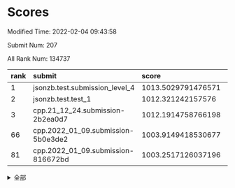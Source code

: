 # Scores

Modified Time: 2022-02-04 09:43:58

Submit Num: 207

All Rank Num: 134737

| rank |               submit               |       score        |       sigma        | pk_num |
| :--- | :--------------------------------- | :----------------- | :----------------- | :----- |
| 1    | jsonzb.test.submission_level_4     | 1013.5029791476571 | 0.7990317701886949 | 2604   |
| 2    | jsonzb.test.test_1                 | 1012.321242157576  | 0.7862728329510953 | 2601   |
| 3    | cpp.21_12_24.submission-2b2ea0d7   | 1012.1914758766198 | 0.7936454227745458 | 2604   |
| 66   | cpp.2022_01_09.submission-5b0e3de2 | 1003.9149418530677 | 0.7092463060691558 | 2606   |
| 81   | cpp.2022_01_09.submission-816672bd | 1003.2517126037196 | 0.7117108575749568 | 2604   |


<details>
<summary>全部</summary>

| rank |                 submit                 |       score        |       sigma        | pk_num |
| :--- | :------------------------------------- | :----------------- | :----------------- | :----- |
| 1    | jsonzb.test.submission_level_4         | 1013.5029791476571 | 0.7990317701886949 | 2604   |
| 2    | jsonzb.test.test_1                     | 1012.321242157576  | 0.7862728329510953 | 2601   |
| 3    | cpp.21_12_24.submission-2b2ea0d7       | 1012.1914758766198 | 0.7936454227745458 | 2604   |
| 4    | gobigger.level_3.submission_level_3_14 | 1011.8984810597661 | 0.7792152111173976 | 2606   |
| 5    | gobigger.level_3.submission_level_3_37 | 1011.819102877174  | 0.7961056932381929 | 2606   |
| 6    | gobigger.level_3.submission_level_3_46 | 1011.642539221724  | 0.7668475043082817 | 2613   |
| 7    | gobigger.level_3.submission_level_3_26 | 1011.6391232859247 | 0.7903756509202513 | 2596   |
| 8    | gobigger.level_3.submission_level_3_16 | 1011.5854075273272 | 0.7882174060574242 | 2612   |
| 9    | gobigger.level_3.submission_level_3_3  | 1011.5849427346228 | 0.77802871501974   | 2603   |
| 10   | gobigger.level_3.submission_level_3_15 | 1011.1801870428893 | 0.7673255553376103 | 2600   |
| 11   | gobigger.level_3.submission_level_3_38 | 1010.9443017474937 | 0.762273781379038  | 2600   |
| 12   | gobigger.level_3.submission_level_3_19 | 1010.8388406328459 | 0.7643288935201193 | 2605   |
| 13   | gobigger.level_3.submission_level_3_49 | 1010.8162636947051 | 0.7642724518664065 | 2600   |
| 14   | gobigger.level_3.submission_level_3_48 | 1010.7882042397817 | 0.7612953631020949 | 2602   |
| 15   | gobigger.level_3.submission_level_3_8  | 1010.6128066753614 | 0.7615811560520923 | 2601   |
| 16   | gobigger.level_3.submission_level_3_23 | 1010.5317979258577 | 0.7740391714026242 | 2607   |
| 17   | gobigger.level_3.submission_level_3_6  | 1010.5004697658331 | 0.7781595593392104 | 2603   |
| 18   | gobigger.level_3.submission_level_3_40 | 1010.4923176169203 | 0.7792443615496798 | 2602   |
| 19   | gobigger.level_3.submission_level_3_34 | 1010.4473751685118 | 0.773683220123971  | 2594   |
| 20   | gobigger.level_3.submission_level_3_29 | 1010.4121264197544 | 0.7705110514292124 | 2602   |
| 21   | gobigger.level_3.submission_level_3_18 | 1010.3821160708922 | 0.7637659730499164 | 2606   |
| 22   | gobigger.level_3.submission_level_3_9  | 1010.3544416472179 | 0.7388636235866619 | 2605   |
| 23   | gobigger.level_3.submission_level_3_21 | 1010.3311707726693 | 0.7673012411546546 | 2604   |
| 24   | gobigger.level_3.submission_level_3_0  | 1010.2444952191199 | 0.7732338829558204 | 2601   |
| 25   | gobigger.level_3.submission_level_3_17 | 1010.2419309847633 | 0.7658104214884432 | 2606   |
| 26   | gobigger.level_3.submission_level_3_35 | 1010.1985546255928 | 0.7568348078149424 | 2604   |
| 27   | gobigger.level_3.submission_level_3_25 | 1010.1343625456723 | 0.7558232683418061 | 2601   |
| 28   | gobigger.level_3.submission_level_3_32 | 1010.0580844438639 | 0.7600375014065394 | 2607   |
| 29   | gobigger.level_3.submission_level_3_41 | 1009.9857541860105 | 0.7480892511810732 | 2605   |
| 30   | gobigger.level_3.submission_level_3_10 | 1009.972434932308  | 0.7787111009832672 | 2608   |
| 31   | gobigger.level_3.submission_level_3_42 | 1009.870187003819  | 0.751942081643562  | 2602   |
| 32   | gobigger.level_3.submission_level_3_31 | 1009.842638405741  | 0.7690570531286628 | 2606   |
| 33   | gobigger.level_3.submission_level_3_11 | 1009.8268064315913 | 0.7539645834003182 | 2600   |
| 34   | gobigger.level_3.submission_level_3_39 | 1009.8249764719786 | 0.7492658056888586 | 2604   |
| 35   | gobigger.level_3.submission_level_3_1  | 1009.7342268243384 | 0.7627886220845013 | 2603   |
| 36   | gobigger.level_3.submission_level_3_5  | 1009.6782043989789 | 0.7437886314459098 | 2603   |
| 37   | gobigger.level_3.submission_level_3_20 | 1009.6171391310343 | 0.784003595606754  | 2598   |
| 38   | gobigger.level_3.submission_level_3_30 | 1009.5378070961924 | 0.7484410769066595 | 2608   |
| 39   | gobigger.level_3.submission_level_3_45 | 1009.5233293045633 | 0.7426907361726881 | 2609   |
| 40   | gobigger.level_3.submission_level_3_27 | 1009.4942340090848 | 0.7700438415441815 | 2602   |
| 41   | gobigger.level_3.submission_level_3_7  | 1009.42698348714   | 0.7568664982146305 | 2606   |
| 42   | gobigger.level_3.submission_level_3_22 | 1009.4093885223773 | 0.7520530104884965 | 2610   |
| 43   | gobigger.level_3.submission_level_3_4  | 1009.203438663837  | 0.7512525583872887 | 2599   |
| 44   | gobigger.level_3.submission_level_3_12 | 1009.180725832516  | 0.756088036523511  | 2607   |
| 45   | gobigger.level_3.submission_level_3_24 | 1009.1523845433429 | 0.7338140183468913 | 2603   |
| 46   | gobigger.level_3.submission_level_3_36 | 1009.1379625926019 | 0.7679120396930234 | 2605   |
| 47   | gobigger.level_3.submission_level_3_44 | 1009.074840209694  | 0.7822068408819689 | 2602   |
| 48   | gobigger.level_3.submission_level_3_2  | 1009.0344838997011 | 0.7466683738530404 | 2604   |
| 49   | gobigger.level_3.submission_level_3_33 | 1008.871970625288  | 0.7354421578622305 | 2601   |
| 50   | gobigger.level_3.submission_level_3_47 | 1008.8095794458268 | 0.7465175292894539 | 2599   |
| 51   | gobigger.level_3.submission_level_3_13 | 1008.6771102922315 | 0.7318690657475243 | 2604   |
| 52   | gobigger.level_3.submission_level_3_28 | 1008.3507154371277 | 0.7404275393017203 | 2602   |
| 53   | gobigger.level_3.submission_level_3_43 | 1008.1326807055099 | 0.7205447350825444 | 2605   |
| 54   | gobigger.level_1.submission_level_1_18 | 1004.9883178585421 | 0.7312900835692484 | 2606   |
| 55   | gobigger.level_1.submission_level_1_27 | 1004.6629892912418 | 0.7144224891117815 | 2608   |
| 56   | gobigger.level_1.submission_level_1_45 | 1004.6503521689652 | 0.7117404388733442 | 2603   |
| 57   | gobigger.level_1.submission_level_1_43 | 1004.5432771437019 | 0.7239124983234733 | 2607   |
| 58   | gobigger.level_1.submission_level_1_5  | 1004.4178898906393 | 0.7136716499764434 | 2607   |
| 59   | gobigger.level_1.submission_level_1_35 | 1004.1584348906972 | 0.7366124212770535 | 2604   |
| 60   | gobigger.level_1.submission_level_1_15 | 1004.1226563592597 | 0.7157766322328698 | 2608   |
| 61   | gobigger.level_1.submission_level_1_31 | 1004.0346366867188 | 0.7129286239278804 | 2607   |
| 62   | gobigger.level_1.submission_level_1_4  | 1003.9947980081051 | 0.7210381917428409 | 2599   |
| 63   | gobigger.level_1.submission_level_1_6  | 1003.9576476180297 | 0.7217416201853207 | 2606   |
| 64   | gobigger.level_1.submission_level_1_32 | 1003.9496811238074 | 0.7176021729266417 | 2603   |
| 65   | gobigger.level_1.submission_level_1_48 | 1003.9358504396313 | 0.7123562661853092 | 2606   |
| 66   | cpp.2022_01_09.submission-5b0e3de2     | 1003.9149418530677 | 0.7092463060691558 | 2606   |
| 67   | gobigger.level_1.submission_level_1_3  | 1003.880228979399  | 0.7155938324169426 | 2609   |
| 68   | gobigger.level_1.submission_level_1_49 | 1003.8781656702644 | 0.7270946122375198 | 2600   |
| 69   | gobigger.level_1.submission_level_1_14 | 1003.8611840685049 | 0.7180374086427903 | 2608   |
| 70   | gobigger.level_1.submission_level_1_40 | 1003.796749058957  | 0.7055079491541397 | 2605   |
| 71   | gobigger.level_1.submission_level_1_42 | 1003.677416123971  | 0.7189686045871809 | 2609   |
| 72   | gobigger.level_1.submission_level_1_11 | 1003.6517384515465 | 0.7162207174039059 | 2605   |
| 73   | gobigger.level_1.submission_level_1_7  | 1003.6139433892142 | 0.702625526223507  | 2604   |
| 74   | gobigger.level_1.submission_level_1_9  | 1003.5917435143833 | 0.7221908301588019 | 2597   |
| 75   | gobigger.level_1.submission_level_1_21 | 1003.571425205271  | 0.70658100799461   | 2604   |
| 76   | gobigger.level_1.submission_level_1_22 | 1003.5247050204572 | 0.723293116699866  | 2609   |
| 77   | gobigger.level_1.submission_level_1_38 | 1003.5041662691629 | 0.7069696518102477 | 2604   |
| 78   | gobigger.level_1.submission_level_1_25 | 1003.4405792039532 | 0.7096510664951393 | 2605   |
| 79   | gobigger.level_1.submission_level_1_36 | 1003.3051787144944 | 0.7195405027441119 | 2603   |
| 80   | gobigger.level_1.submission_level_1_19 | 1003.266132446698  | 0.7215517785127489 | 2599   |
| 81   | cpp.2022_01_09.submission-816672bd     | 1003.2517126037196 | 0.7117108575749568 | 2604   |
| 82   | gobigger.level_1.submission_level_1_2  | 1003.1942154894375 | 0.706529492234832  | 2602   |
| 83   | gobigger.level_1.submission_level_1_12 | 1003.187701190885  | 0.7129844254429872 | 2601   |
| 84   | gobigger.level_1.submission_level_1_8  | 1003.171414126675  | 0.7105536755107039 | 2601   |
| 85   | gobigger.level_1.submission_level_1_39 | 1003.0845791859499 | 0.720479867766683  | 2602   |
| 86   | gobigger.level_1.submission_level_1_34 | 1003.0082081796122 | 0.7071116636337766 | 2606   |
| 87   | gobigger.level_1.submission_level_1_23 | 1002.9816090438405 | 0.7211984947059275 | 2604   |
| 88   | gobigger.level_1.submission_level_1_37 | 1002.9114882253431 | 0.7114798268162008 | 2609   |
| 89   | gobigger.level_1.submission_level_1_16 | 1002.7996546045449 | 0.7073645439260161 | 2602   |
| 90   | gobigger.level_1.submission_level_1_24 | 1002.7975391941859 | 0.7309963947899066 | 2598   |
| 91   | gobigger.level_1.submission_level_1_47 | 1002.6322085232192 | 0.7226597089251102 | 2609   |
| 92   | gobigger.level_1.submission_level_1_20 | 1002.6026717121684 | 0.6989454447587347 | 2601   |
| 93   | gobigger.level_1.submission_level_1_1  | 1002.5454282944341 | 0.7110921595995362 | 2600   |
| 94   | gobigger.level_1.submission_level_1_26 | 1002.5336396016887 | 0.7084038260262853 | 2602   |
| 95   | gobigger.level_1.submission_level_1_44 | 1002.431709509832  | 0.7118977971836553 | 2603   |
| 96   | gobigger.level_1.submission_level_1_28 | 1002.0979995120632 | 0.7154367533312916 | 2599   |
| 97   | gobigger.level_1.submission_level_1_29 | 1002.083728761067  | 0.712924146593839  | 2603   |
| 98   | gobigger.level_1.submission_level_1_33 | 1001.9819823512039 | 0.7133289975414959 | 2607   |
| 99   | gobigger.level_1.submission_level_1_41 | 1001.9751556972491 | 0.7162445544742886 | 2607   |
| 100  | gobigger.level_1.submission_level_1_10 | 1001.9331355490891 | 0.7092706777597504 | 2605   |
| 101  | gobigger.level_1.submission_level_1_17 | 1001.8136990171678 | 0.722061862158828  | 2603   |
| 102  | gobigger.level_1.submission_level_1_0  | 1001.6907891142645 | 0.714601435863556  | 2609   |
| 103  | gobigger.level_1.submission_level_1_13 | 1001.4827619295963 | 0.7051532413764774 | 2600   |
| 104  | gobigger.level_1.submission_level_1_30 | 1001.4389277723899 | 0.7193906921947387 | 2604   |
| 105  | gobigger.level_1.submission_level_1_46 | 1001.4232560936698 | 0.7096113169157138 | 2601   |
| 106  | gobigger.random.submission_random_7    | 998.0738118232875  | 0.6951076457810536 | 2605   |
| 107  | gobigger.random.submission_random_10   | 997.4636138810885  | 0.6998962522468218 | 2606   |
| 108  | gobigger.random.submission_random_47   | 997.363951672624   | 0.7014355036083845 | 2604   |
| 109  | gobigger.random.submission_random_1    | 997.2788115632736  | 0.7184636134748996 | 2598   |
| 110  | gobigger.random.submission_random_18   | 997.1661208111311  | 0.7163910531341935 | 2601   |
| 111  | gobigger.random.submission_random_32   | 996.9590690968565  | 0.6963930669325094 | 2608   |
| 112  | gobigger.random.submission_random_3    | 996.8912537138107  | 0.7057446694612981 | 2604   |
| 113  | gobigger.random.submission_random_11   | 996.8325140285461  | 0.7055224591180417 | 2606   |
| 114  | gobigger.random.submission_random_36   | 996.8057062051662  | 0.7161921926784888 | 2605   |
| 115  | gobigger.random.submission_random_49   | 996.7410915875464  | 0.7197914206280663 | 2602   |
| 116  | gobigger.random.submission_random_19   | 996.6285817918052  | 0.7123983002404073 | 2607   |
| 117  | gobigger.random.submission_random_15   | 996.5492228473515  | 0.7244932219832014 | 2602   |
| 118  | gobigger.random.submission_random_44   | 996.5479721434547  | 0.7042393207227616 | 2609   |
| 119  | gobigger.random.submission_random_22   | 996.4126777517395  | 0.708239044411396  | 2601   |
| 120  | gobigger.random.submission_random_37   | 996.359803065375   | 0.7232245553044591 | 2607   |
| 121  | gobigger.random.submission_random_23   | 996.3546670543211  | 0.7119896310971652 | 2607   |
| 122  | gobigger.random.submission_random_2    | 996.2572241656003  | 0.7145491329790321 | 2604   |
| 123  | gobigger.random.submission_random_38   | 996.0907438704685  | 0.7095392133093904 | 2606   |
| 124  | gobigger.random.submission_random_13   | 996.0863440085266  | 0.7167691053104172 | 2602   |
| 125  | gobigger.random.submission_random_8    | 996.0064302269903  | 0.7050514195935893 | 2602   |
| 126  | gobigger.random.submission_random_28   | 995.9899943815553  | 0.7258514891209404 | 2596   |
| 127  | gobigger.random.submission_random_48   | 995.9834168872582  | 0.7090977374224569 | 2603   |
| 128  | gobigger.random.submission_random_31   | 995.9255965577901  | 0.7099735978671662 | 2600   |
| 129  | gobigger.random.submission_random_16   | 995.9083994539911  | 0.7190121109569076 | 2610   |
| 130  | gobigger.random.submission_random_6    | 995.795632170129   | 0.7061411752459774 | 2599   |
| 131  | gobigger.random.submission_random_43   | 995.7862427946233  | 0.7079747715463721 | 2606   |
| 132  | gobigger.random.submission_random_35   | 995.7311217162327  | 0.7057476023569007 | 2606   |
| 133  | gobigger.random.submission_random_25   | 995.6738275586916  | 0.7079886542208388 | 2603   |
| 134  | gobigger.random.submission_random_40   | 995.6672142926141  | 0.7016313699352367 | 2603   |
| 135  | gobigger.random.submission_random_4    | 995.6508896878415  | 0.7078768785382937 | 2600   |
| 136  | gobigger.random.submission_random_29   | 995.6330611044458  | 0.705848086356092  | 2601   |
| 137  | gobigger.random.submission_random_14   | 995.5979629012077  | 0.7029610066643    | 2605   |
| 138  | gobigger.random.submission_random_27   | 995.570080555596   | 0.7091967471930196 | 2604   |
| 139  | gobigger.random.submission_random_41   | 995.5099472469057  | 0.7031047436355123 | 2604   |
| 140  | gobigger.random.submission_random_26   | 995.4093850000439  | 0.7188022504992762 | 2608   |
| 141  | gobigger.random.submission_random_21   | 995.3811199794295  | 0.7094438714929662 | 2605   |
| 142  | gobigger.random.submission_random_5    | 995.3155481007442  | 0.721031625482213  | 2599   |
| 143  | gobigger.random.submission_random_24   | 995.2497055324457  | 0.721012797903249  | 2601   |
| 144  | gobigger.random.submission_random_9    | 995.2316449026839  | 0.7144937532702782 | 2604   |
| 145  | gobigger.random.submission_random_42   | 995.1910907650197  | 0.7251925987502524 | 2605   |
| 146  | gobigger.random.submission_random_30   | 995.0964085812426  | 0.723547403135801  | 2605   |
| 147  | gobigger.random.submission_random_17   | 995.082475729902   | 0.720765598726184  | 2605   |
| 148  | gobigger.random.submission_random_0    | 995.0788539355523  | 0.7206777598315726 | 2603   |
| 149  | gobigger.random.submission_random_34   | 995.0230935874292  | 0.7035610108547337 | 2607   |
| 150  | gobigger.random.submission_random_20   | 994.9508463851033  | 0.7137675015971273 | 2606   |
| 151  | gobigger.random.submission_random_33   | 994.8342684026026  | 0.7086749042456547 | 2605   |
| 152  | gobigger.random.submission_random_12   | 994.8223552446804  | 0.7203251315068303 | 2609   |
| 153  | gobigger.random.submission_random_39   | 994.7527492901502  | 0.706492288408856  | 2602   |
| 154  | gobigger.random.submission_random_46   | 994.749756491537   | 0.726850380519856  | 2607   |
| 155  | gobigger.random.submission_random_45   | 994.5768562602523  | 0.7315066253968739 | 2606   |
| 156  | gobigger.level_2.submission_level_2_13 | 993.8121918011433  | 0.7289625061227567 | 2600   |
| 157  | gobigger.level_2.submission_level_2_1  | 993.7943318514283  | 0.7362293943529509 | 2608   |
| 158  | gobigger.level_2.submission_level_2_42 | 993.7007324740111  | 0.7456966356701009 | 2607   |
| 159  | gobigger.level_2.submission_level_2_6  | 993.4708477576218  | 0.7335679230671955 | 2608   |
| 160  | gobigger.level_2.submission_level_2_47 | 993.4634651500625  | 0.7334070101946477 | 2605   |
| 161  | gobigger.level_2.submission_level_2_27 | 993.3600270155234  | 0.7662719239644533 | 2595   |
| 162  | gobigger.level_2.submission_level_2_21 | 993.3275750485093  | 0.7442983330550383 | 2604   |
| 163  | gobigger.level_2.submission_level_2_46 | 993.2649862032957  | 0.7442705315654247 | 2605   |
| 164  | gobigger.level_2.submission_level_2_28 | 993.2229765856993  | 0.7491608522812946 | 2607   |
| 165  | gobigger.level_2.submission_level_2_4  | 993.1436183525591  | 0.7306419148934772 | 2605   |
| 166  | gobigger.level_2.submission_level_2_23 | 993.062399842266   | 0.7586529398738027 | 2601   |
| 167  | gobigger.level_2.submission_level_2_14 | 993.0608636371433  | 0.7367782611144453 | 2603   |
| 168  | gobigger.level_2.submission_level_2_2  | 992.928135889961   | 0.7485212256655561 | 2611   |
| 169  | gobigger.level_2.submission_level_2_41 | 992.8356857602074  | 0.7403600487570142 | 2602   |
| 170  | gobigger.level_2.submission_level_2_18 | 992.7375370973757  | 0.7325580484260195 | 2603   |
| 171  | gobigger.level_2.submission_level_2_17 | 992.6925005194155  | 0.7238174393028922 | 2605   |
| 172  | gobigger.level_2.submission_level_2_37 | 992.6189290434797  | 0.7344921465960804 | 2598   |
| 173  | gobigger.level_2.submission_level_2_7  | 992.5773133388171  | 0.7441921853155646 | 2601   |
| 174  | gobigger.level_2.submission_level_2_25 | 992.4169046025743  | 0.7472854242846776 | 2605   |
| 175  | gobigger.level_2.submission_level_2_39 | 992.4093481585546  | 0.7350505472842948 | 2599   |
| 176  | gobigger.level_2.submission_level_2_0  | 992.3526662931304  | 0.7541467206906407 | 2599   |
| 177  | gobigger.level_2.submission_level_2_9  | 992.3331694456053  | 0.7598664125108484 | 2603   |
| 178  | gobigger.level_2.submission_level_2_40 | 992.2797193951355  | 0.7487184764812693 | 2604   |
| 179  | gobigger.level_2.submission_level_2_10 | 992.1853890081123  | 0.7457109526199147 | 2605   |
| 180  | gobigger.level_2.submission_level_2_33 | 992.1191862982663  | 0.7464202246864623 | 2609   |
| 181  | gobigger.level_2.submission_level_2_16 | 991.9611115647054  | 0.7317928922660204 | 2601   |
| 182  | gobigger.level_2.submission_level_2_8  | 991.7722933374612  | 0.7520842040434867 | 2604   |
| 183  | gobigger.level_2.submission_level_2_11 | 991.7273800992366  | 0.7254978881550103 | 2602   |
| 184  | gobigger.level_2.submission_level_2_45 | 991.6549076950893  | 0.7452770782310856 | 2599   |
| 185  | gobigger.level_2.submission_level_2_34 | 991.5935537354279  | 0.730272444728371  | 2601   |
| 186  | gobigger.level_2.submission_level_2_38 | 991.5576930371793  | 0.761774652896988  | 2606   |
| 187  | gobigger.level_2.submission_level_2_30 | 991.5543041116015  | 0.7382607131379139 | 2603   |
| 188  | gobigger.level_2.submission_level_2_3  | 991.5156331603066  | 0.7482476608431077 | 2600   |
| 189  | gobigger.level_2.submission_level_2_26 | 991.325479208705   | 0.7568997472947301 | 2599   |
| 190  | gobigger.level_2.submission_level_2_49 | 991.2989444109685  | 0.7435776771766918 | 2601   |
| 191  | gobigger.level_2.submission_level_2_15 | 991.2634053762552  | 0.7532314947206724 | 2597   |
| 192  | gobigger.level_2.submission_level_2_24 | 991.1579264363659  | 0.7554551020772723 | 2601   |
| 193  | gobigger.level_2.submission_level_2_44 | 991.1485625147222  | 0.7402909771982925 | 2601   |
| 194  | gobigger.level_2.submission_level_2_20 | 991.1382682739403  | 0.7391451865278382 | 2604   |
| 195  | gobigger.level_2.submission_level_2_22 | 991.1289039652181  | 0.7577046493388515 | 2600   |
| 196  | gobigger.level_2.submission_level_2_12 | 991.077267204627   | 0.7591429937672108 | 2601   |
| 197  | gobigger.level_2.submission_level_2_48 | 991.0499567849855  | 0.7494955283889727 | 2604   |
| 198  | gobigger.level_2.submission_level_2_31 | 990.9954371869112  | 0.7674520565757077 | 2606   |
| 199  | gobigger.level_2.submission_level_2_36 | 990.9830781716272  | 0.751467146853003  | 2606   |
| 200  | gobigger.level_2.submission_level_2_5  | 990.951777766941   | 0.7479536146835767 | 2601   |
| 201  | gobigger.level_2.submission_level_2_29 | 990.809522557565   | 0.7491798143890854 | 2605   |
| 202  | gobigger.level_2.submission_level_2_35 | 990.6267491527726  | 0.7553214967677259 | 2596   |
| 203  | gobigger.level_2.submission_level_2_32 | 990.5761057557274  | 0.7742258184856982 | 2606   |
| 204  | gobigger.level_2.submission_level_2_43 | 990.450341743998   | 0.7570814563778534 | 2599   |
| 205  | gobigger.level_2.submission_level_2_19 | 989.9734746649323  | 0.7509389574082831 | 2607   |
| 206  | gobigger.none.submission_none_1        | 977.3998227784438  | 1.4278676967973978 | 2600   |
| 207  | gobigger.none.submission_none_0        | 975.8215422443895  | 1.4284680718754734 | 2603   |

</details>